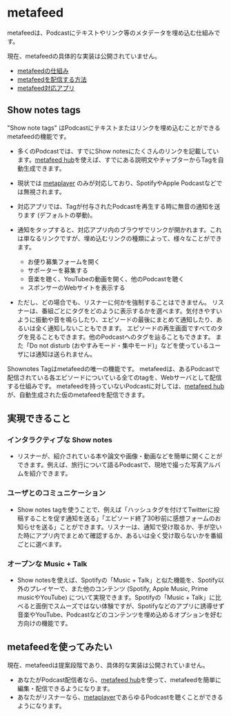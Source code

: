 # metafeed

metafeedは、Podcastにテキストやリンク等のメタデータを埋め込む仕組みです。

現在、metafeedの具体的な実装は公開されていません。

- [metafeedの仕組み](how-it-works.md)
- [metafeedを配信する方法](hosting.md)
- [metafeed対応アプリ](player.md)

## Show notes tags

"Show note tags" はPodcastにテキストまたはリンクを埋め込むことができるmetafeedの機能です。

- 多くのPodcastでは、すでにShow notesにたくさんのリンクを記載しています。[metafeed hub](hosting.md)を使えば、すでにある説明文やチャプターからTagを自動生成できます。

- 現状では [metaplayer](player.md) のみが対応しており、SpotifyやApple Podcastなどでは無視されます。

- 対応アプリでは、Tagが付与されたPodcastを再生する時に無音の通知を送ります (デフォルトの挙動)。

- 通知をタップすると、対応アプリ内のブラウザでリンクが開かれます。これは単なるリンクですが、埋め込むリンクの種類によって、様々なことができます。
  - お便り募集フォームを開く
  - サポーターを募集する
  - 音楽を聴く、YouTubeの動画を開く、他のPodcastを聴く
  - スポンサーのWebサイトを表示する

- ただし、どの場合でも、リスナーに何かを強制することはできません。
リスナーは、番組ごとにタグをどのように表示するかを選べます。気付きやすいように振動や音を鳴らしたり、エピソードの最後にまとめて通知したり、あるいは全く通知しないこともできます。
エピソードの再生画面ですべてのタグを見ることもできます。他のPodcastへのタグを辿ることもできます。
また「Do not disturb (おやすみモード・集中モード)」などを使っているユーザには通知は送られません。

Shownotes Tagはmetafeedの唯一の機能です。
metafeedは、あるPodcastで配信されている各エピソードについている全てのtagを、Webサーバとして配信する仕組みです。
metafeedを持っていないPodcastに対しては、[metafeed hub](hosting.md)が、自動生成された仮のmetafeedを配信できます。

## 実現できること

### インタラクティブな Show notes

- リスナーが、紹介されている本や論文や画像・動画などを簡単に開くことができます。例えば、旅行について語るPodcastで、現地で撮った写真アルバムを紹介できます。

### ユーザとのコミュニケーション

- Show notes tagを使うことで、例えば「ハッシュタグを付けてTwitterに投稿することを促す通知を送る」「エピソード終了30秒前に感想フォームのお知らせを送る」ことができます。リスナーは、通知で受け取るか、手が空いた時にアプリ内でまとめて確認するか、あるいは全く受け取らないかを番組ごとに選べます。

### オープンな Music + Talk

- Show notesを使えば、Spotifyの「Music + Talk」と似た機能を、Spotify以外のプレイヤーで、また他のコンテンツ (Spotify, Apple Music, Prime musicやYouTube) について実現できます。Spotifyの「Music + Talk」に比べると面倒でスムーズではない体験ですが、Spotifyなどのアプリに誘導せず音楽やYouTube、Podcastなどのコンテンツを埋め込めるオプションを好む方向けの機能です。

## metafeedを使ってみたい

現在、metafeedは提案段階であり、具体的な実装は公開されていません。

- あなたがPodcast配信者なら、[metafeed hub](hosting.md)を使って、metafeedを簡単に編集・配信できるようになります。
- あなたがリスナーなら、[metaplayer](player.md)であらゆるPodcastを聴くことができるようになります。